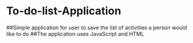 # To-do-list-Application
##Simple application for user to save the list of activities a person would like to do
##The application uses  JavaScript and HTML
